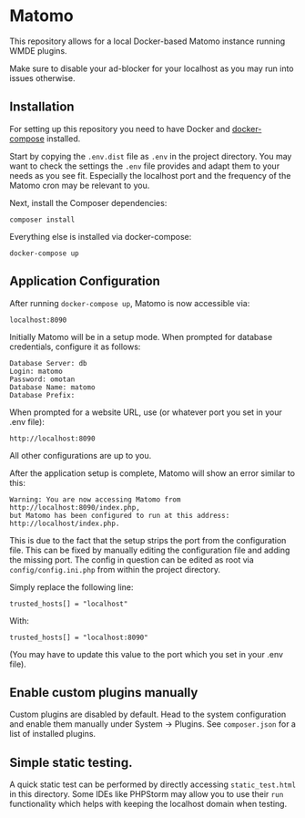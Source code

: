 # Matomo

This repository allows for a local Docker-based Matomo instance running WMDE plugins. 

Make sure to disable your ad-blocker for your localhost as you may run into issues otherwise.

## Installation

For setting up this repository you need to have Docker and [docker-compose](https://docs.docker.com/compose/) installed.

Start by copying the `.env.dist` file as `.env` in the project directory.
You may want to check the settings the `.env` file provides and adapt them to your needs as you see fit. 
Especially the localhost port and the frequency of the Matomo cron may be relevant to you.

Next, install the Composer dependencies:

    composer install

Everything else is installed via docker-compose:

    docker-compose up

## Application Configuration

After running `docker-compose up`, Matomo is now accessible via:

    localhost:8090

Initially Matomo will be in a setup mode. When prompted for database credentials, configure it as follows:

    Database Server: db
    Login: matomo
    Password: omotan
    Database Name: matomo
	Database Prefix:

When prompted for a website URL, use (or whatever port you set in your .env file):

    http://localhost:8090

All other configurations are up to you.

After the application setup is complete, Matomo will show an error similar to this:

    Warning: You are now accessing Matomo from http://localhost:8090/index.php,
    but Matomo has been configured to run at this address: http://localhost/index.php.

This is due to the fact that the setup strips the port from the configuration file.
This can be fixed by manually editing the configuration file and adding the missing port.
The config in question can be edited as root via `config/config.ini.php` from within the project directory.

Simply replace the following line:

    trusted_hosts[] = "localhost"

With:

    trusted_hosts[] = "localhost:8090"

(You may have to update this value to the port which you set in your .env file).

## Enable custom plugins manually

Custom plugins are disabled by default. Head to the system configuration and enable them manually under System -> Plugins.
See `composer.json` for a list of installed plugins.

## Simple static testing.

A quick static test can be performed by directly accessing `static_test.html` in this directory. 
Some IDEs like PHPStorm may allow you to use their `run` functionality which helps with keeping the localhost domain when testing.
